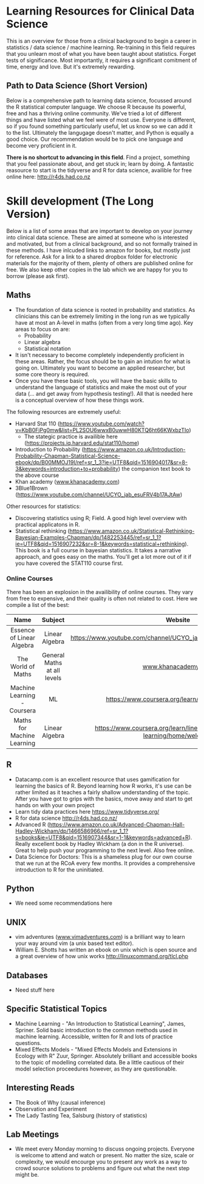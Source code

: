 # Learning Resources for Clinical Data Science
This is an overview for those from a clinical background to begin a career in statistics / data science / machine learning.
Re-training in this field requires that you unlearn most of what you have been taught about statistics. Forget tests of significance. Most importantly, it requires a significant comitment of time, energy and love. But it's extremely rewarding.

## Path to Data Science (Short Version)
Below is a comprehensive path to learning data science, focussed around the R statistical computer language. We choose R because its powerful, free and has a thriving online community. We've tried a lot of different things and have listed what we feel were of most use. Everyone is different, so if you found something particularly useful, let us know so we can add it to the list. Ultimately the langugage doesn't matter, and Python is equally a good choice. Our recommendation would be to pick one language and become very proficient in it.

**There is no shortcut to advancing in this field**. Find a project, something that you feel passionate about, and get stuck in; learn by doing. A fantastic reasource to start is the tidyverse and R for data science, availible for free online here: http://r4ds.had.co.nz

# Skill development (The Long Version)
Below is a list of some areas that are important to develop on your journey into clinical data science. These are aimed at someone who is interested and motivated, but from a clinical background, and so not formally trained in these methods. I have inlcuded links to amazon for books, but mostly just for reference. Ask for a link to a shared dropbox folder for electronic materials for the majority of them, plenty of others are published online for free. We also keep other copies in the lab which we are happy for you to borrow (please ask first).

## Maths
- The foundation of data science is rooted in probability and statistics. As clinicians this can be extremely limiting in the long run as we typically have at most an A-level in maths (often from a very long time ago). Key areas to focus on are:
  - Probability
  - Linear algebra
  - Statistical notation
- It isn't necessary to become completely independently proficient in these areas. Rather, the focus should be to gain an intution for what is going on. Ultimately you want to become an applied researcher, but some core theory is required.
- Once you have these basic tools, you will have the basic skills to understand the language of statistics and make the most out of your data (... and get away from hypothesis testing!). All that is needed here is a conceptual overview of how these things work.

The following resources are extremely useful:
- Harvard Stat 110 (https://www.youtube.com/watch?v=KbB0FjPg0mw&list=PL2SOU6wwxB0uwwH80KTQ6ht66KWxbzTIo)
  - The stategic practice is availible here (https://projects.iq.harvard.edu/stat110/home)
- Introduction to Probability (https://www.amazon.co.uk/Introduction-Probability-Chapman-Statistical-Science-ebook/dp/B00MMOJ19I/ref=sr_1_3?ie=UTF8&qid=1516904017&sr=8-3&keywords=introduction+to+probability) the companion text book to the above course
- Khan academy (www.khanacademy.com)
- 3Blue1Brown (https://www.youtube.com/channel/UCYO_jab_esuFRV4b17AJtAw)

Other resources for statistics:
- Discovering statistics using R; Field. A good high level overview with practical applicatons in R.
- Statistical rethinking (https://www.amazon.co.uk/Statistical-Rethinking-Bayesian-Examples-Chapman/dp/1482253445/ref=sr_1_1?ie=UTF8&qid=1516907232&sr=8-1&keywords=statistical+rethinking). This book is a full course in bayesian statistics. It takes a narrative approach, and goes easy on the maths. You'll get a lot more out of it if you have covered the STAT110 course first.

### Online Courses
There has been an explosion in the availibility of online courses. They vary from free to expensive, and their quality is often not related to cost. Here we compile a list of the best:

|             Name            |           Subject           |                                   Website                                   | Cost | Rating      |
|:---------------------------:|:---------------------------:|:---------------------------------------------------------------------------:|:----:|-------------|
|   Essence of Linear Algebra |              Linear Algebra |          https://www.youtube.com/channel/UCYO_jab_esuFRV4b17AJtAw/playlists | Free | 5/5         |
| The World of Maths          | General Maths at all levels | www.khanacademy.com                                                         | Free | 5/5         |
| Machine Learning - Coursera | ML                          | https://www.coursera.org/learn/machine-learning                             | £58  | Recommended |
| Maths for Machine Learning  | Linear Algebra              | https://www.coursera.org/learn/linear-algebra-machine-learning/home/welcome | £48  | 4/5         |


## R
- Datacamp.com is an excellent resource that uses gamification for learning the basics of R. Beyond learning how R works, it's use can be rather limited as it teaches a fairly shallow understanding of the topic. After you have got to grips with the basics, move away and start to get hands on with your own project
- Learn tidy data practices here https://www.tidyverse.org/
- R for data science http://r4ds.had.co.nz/
- Advanced R (https://www.amazon.co.uk/Advanced-Chapman-Hall-Hadley-Wickham/dp/1466586966/ref=sr_1_1?s=books&ie=UTF8&qid=1516907344&sr=1-1&keywords=advanced+R). Really excellent book by Hadley Wickham (a don in the R universe). Great to help push your programming to the next level. Also free online.
- Data Science for Doctors: This is a shameless plug for our own course that we run at the RCoA every few months. It provides a comprehensive introduction to R for the uninitiated.

## Python
- We need some recommendations here

## UNIX
- vim adventures (www.vimadventures.com) is a brilliant way to learn your way around vim (a unix based text editor).
- William E. Shotts has written an ebook on unix which is open source and a great overview of how unix works http://linuxcommand.org/tlcl.php

## Databases
- Need stuff here

## Specific Statistical Topics
- Machine Learning - "An Introduction to Statistical Learning", James, Spriner. Solid basic introduction to the common methods used in machine learning. Accessible, written for R and lots of practice questions.
- Mixed Effects Models - "Mixed Effects Models and Extensions in Ecology with R" Zuur, Springer. Absolutely brilliant and accessible books to the topic of modelling correlated data. Be a little cautious of their model selection proceedures however, as they are questionable.

## Interesting Reads
- The Book of Why (causal inference)
- Observation and Experiment
- The Lady Tasting Tea, Salsburg (history of statistics)

## Lab Meetings
- We meet every Monday morning to discuss ongoing projects. Everyone is welcome to attend and watch or present. No matter the size, scale or complexity, we would encourge you to present any work as a way to crowd source solutions to problems and figure out what the next step might be.
